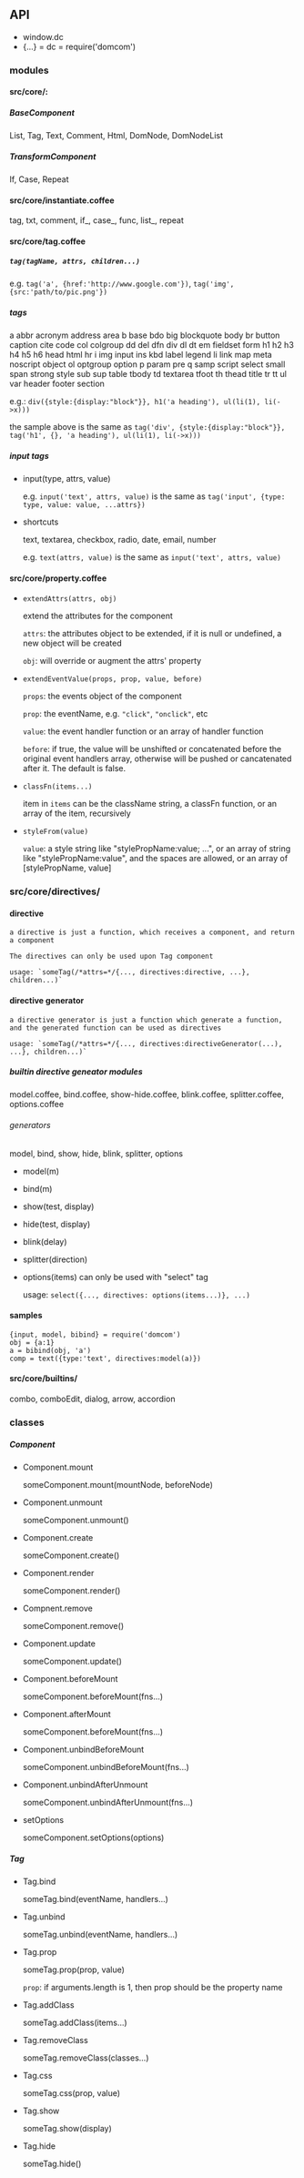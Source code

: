 ## API
* window.dc
* {...} = dc = require('domcom')

### modules

#### src/core/:
##### BaseComponent
 List, Tag, Text, Comment, Html, DomNode, DomNodeList

##### TransformComponent
 If, Case, Repeat

#### src/core/instantiate.coffee
 tag, txt, comment, if_, case_, func, list_, repeat

#### src/core/tag.coffee
##### `tag(tagName, attrs, children...)`
e.g. `tag('a', {href:'http://www.google.com'})`, `tag('img', {src:'path/to/pic.png'})`

##### tags
a abbr acronym address area b base bdo big blockquote body br button caption cite code col colgroup dd del dfn div dl
dt em fieldset form h1 h2 h3 h4 h5 h6 head html hr i img input ins kbd label legend li link map meta noscript object
ol optgroup option p param pre q samp script select small span strong style sub sup
table tbody td textarea tfoot th thead title tr tt ul var header footer section

e.g.: `div({style:{display:"block"}}, h1('a heading'), ul(li(1), li(->x)))`

the sample above is the same as `tag('div', {style:{display:"block"}}, tag('h1', {}, 'a heading'), ul(li(1), li(->x)))`

##### input tags
* input(type, attrs, value)

    e.g. `input('text', attrs, value)` is the same as `tag('input', {type: type, value: value, ...attrs})`

* shortcuts

    text, textarea, checkbox, radio, date, email, number

    e.g. `text(attrs, value)` is the same as `input('text', attrs, value)`

#### src/core/property.coffee
* `extendAttrs(attrs, obj)`

    extend the attributes for the component

    `attrs`: the attributes object to be extended, if it is null or undefined, a new object will be created

    `obj`: will override or augment the attrs' property

* `extendEventValue(props, prop, value, before)`

    `props`: the events object of the component

    `prop`: the eventName, e.g. `"click"`, `"onclick"`, etc

    `value`: the event handler function or an array of handler function

    `before`: if true, the value will be unshifted or concatenated before the original event handlers array, otherwise will be pushed or cancatenated after it. The default is false.

* `classFn(items...)`

    item in `items` can be the className string, a classFn function, or an array of the item, recursively

* `styleFrom(value)`

    `value`: a style string like "stylePropName:value; ...", or an array of string like "stylePropName:value", and the spaces are allowed, or an array of [stylePropName, value]

### src/core/directives/
#### directive
    a directive is just a function, which receives a component, and return a component

    The directives can only be used upon Tag component

    usage: `someTag(/*attrs=*/{..., directives:directive, ...}, children...)`

#### directive generator

    a directive generator is just a function which generate a function, and the generated function can be used as directives

    usage: `someTag(/*attrs=*/{..., directives:directiveGenerator(...),  ...}, children...)`


##### builtin directive geneator modules
model.coffee, bind.coffee, show-hide.coffee, blink.coffee, splitter.coffee, options.coffee

###### generators
model, bind, show, hide, blink, splitter, options

* model(m)
* bind(m)
* show(test, display)
* hide(test, display)
* blink(delay)
* splitter(direction)
* options(items)
  can only be used with "select" tag

  usage: `select({..., directives: options(items...)}, ...)`


#### samples
    {input, model, bibind} = require('domcom')
    obj = {a:1}
    a = bibind(obj, 'a')
    comp = text({type:'text', directives:model(a)})

#### src/core/builtins/
 combo, comboEdit, dialog, arrow, accordion

### classes
##### Component
* Component.mount

     someComponent.mount(mountNode, beforeNode)

* Component.unmount

    someComponent.unmount()

* Component.create

    someComponent.create()

* Component.render

    someComponent.render()

* Compnent.remove

    someComponent.remove()

* Component.update

    someComponent.update()

* Component.beforeMount

    someComponent.beforeMount(fns...)

* Component.afterMount

    someComponent.beforeMount(fns...)

* Component.unbindBeforeMount

    someComponent.unbindBeforeMount(fns...)

* Component.unbindAfterUnmount

    someComponent.unbindAfterUnmount(fns...)

* setOptions

    someComponent.setOptions(options)

##### Tag
* Tag.bind

    someTag.bind(eventName, handlers...)

* Tag.unbind

    someTag.unbind(eventName, handlers...)

* Tag.prop

    someTag.prop(prop, value)

    `prop`: if arguments.length is 1, then prop should be the property name

* Tag.addClass

    someTag.addClass(items...)

* Tag.removeClass

    someTag.removeClass(classes...)


* Tag.css

    someTag.css(prop, value)

* Tag.show

    someTag.show(display)

* Tag.hide

    someTag.hide()
